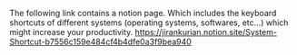The following link contains a notion page. Which includes the keyboard shortcuts of different systems (operating systems, softwares, etc...) which might increase your productivity.
https://jirankurian.notion.site/System-Shortcut-b7556c159e484cf4b4dfe0a3f9bea940

